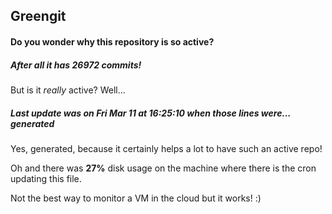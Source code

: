 ## Greengit

#### Do you wonder why this repository is so active?

##### After all it has 26972 commits!

But is it *really* active? Well...

##### Last update was on Fri Mar 11 at 16:25:10 when those lines were... generated

Yes, generated, because it certainly helps a lot to have such an active repo!

Oh and there was **27%** disk usage on the machine
where there is the cron updating this file.

Not the best way to monitor a VM in the cloud but it works! :)

